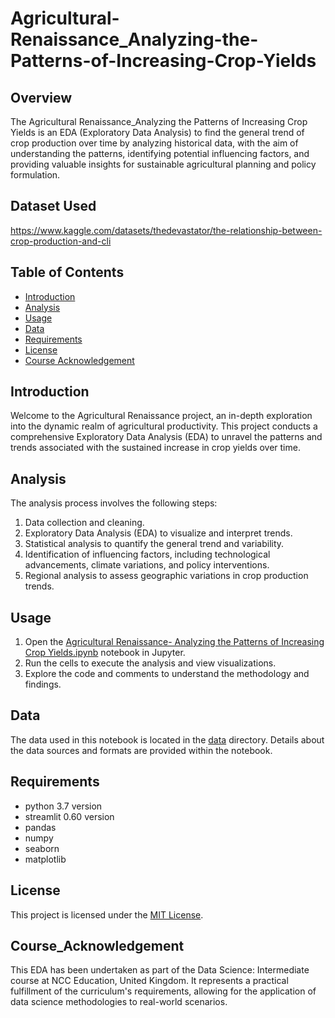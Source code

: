 # Agricultural-Renaissance_Analyzing-the-Patterns-of-Increasing-Crop-Yields

## Overview
The Agricultural Renaissance_Analyzing the Patterns of Increasing Crop Yields is an EDA (Exploratory Data Analysis) to find the general trend of crop production over time by analyzing historical data, with the aim of understanding the patterns, identifying potential influencing factors, and providing valuable insights for sustainable agricultural planning and policy formulation.

## Dataset Used
https://www.kaggle.com/datasets/thedevastator/the-relationship-between-crop-production-and-cli

## Table of Contents

- [Introduction](#Introduction)
- [Analysis](#Analysis)
- [Usage](#Usage)
- [Data](#data)
- [Requirements](#Requirements)
- [License](#license)
- [Course Acknowledgement](#Course_Acknowledgement)

## Introduction

Welcome to the Agricultural Renaissance project, an in-depth exploration into the dynamic realm of agricultural productivity. This project conducts a comprehensive Exploratory Data Analysis (EDA) to unravel the patterns and trends associated with the sustained increase in crop yields over time.


## Analysis

The analysis process involves the following steps:
1. Data collection and cleaning.
2. Exploratory Data Analysis (EDA) to visualize and interpret trends.
3. Statistical analysis to quantify the general trend and variability.
4. Identification of influencing factors, including technological advancements, climate variations, and policy interventions.
5. Regional analysis to assess geographic variations in crop production trends.


## Usage

1. Open the [Agricultural Renaissance- Analyzing the Patterns of Increasing Crop Yields.ipynb](https://github.com/LAKAHDKISAR/Agricultural-Renaissance_Analyzing-the-Patterns-of-Increasing-Crop-Yields/blob/main/Agricultural%20Renaissance-%20Analyzing%20the%20Patterns%20of%20Increasing%20Crop%20Yields.ipynb) notebook in Jupyter.
2. Run the cells to execute the analysis and view visualizations.
3. Explore the code and comments to understand the methodology and findings.

## Data

The data used in this notebook is located in the [data](https://www.kaggle.com/datasets/thedevastator/the-relationship-between-crop-production-and-cli) directory. Details about the data sources and formats are provided within the notebook.

## Requirements

- python 3.7 version
- streamlit 0.60 version
- pandas
- numpy
- seaborn
- matplotlib

## License

This project is licensed under the [MIT License](LICENSE).

## Course_Acknowledgement

This EDA has been undertaken as part of the Data Science: Intermediate course at NCC Education, United Kingdom. It represents a practical fulfillment of the curriculum's requirements, allowing for the application of data science methodologies to real-world scenarios.

